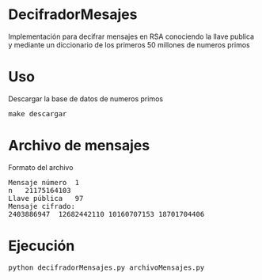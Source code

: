 DecifradorMesajes
=================

Implementación para decifrar mensajes en RSA conociendo la llave publica y mediante un diccionario de los primeros 50 millones de numeros primos



Uso
===
Descargar la base de datos de numeros primos
<pre>
make descargar
</pre>


Archivo de mensajes
===================

Formato del archivo

<pre>
Mensaje número	1
n	21175164103
Llave pública	97
Mensaje cifrado:
2403886947	12682442110	10160707153	18701704406
</pre>

Ejecución
=========

<pre>
python decifradorMensajes.py archivoMensajes.py
</pre>

